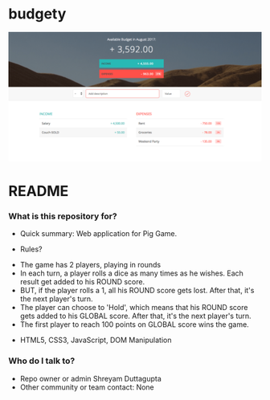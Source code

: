 # budgety

![](./cover.png)

# README #

### What is this repository for? ###

* Quick summary: Web application for Pig Game. 

* Rules? 

- The game has 2 players, playing in rounds
- In each turn, a player rolls a dice as many times as he wishes. Each result get added to his ROUND score.
- BUT, if the player rolls a 1, all his ROUND score gets lost. After that, it's the next player's turn.
- The player can choose to 'Hold', which means that his ROUND score gets added to his GLOBAL score. After that, it's the next player's turn.
- The first player to reach 100 points on GLOBAL score wins the game.

* HTML5, CSS3, JavaScript, DOM Manipulation


### Who do I talk to? ###

* Repo owner or admin Shreyam Duttagupta
* Other community or team contact: None
